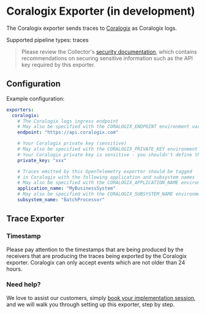 # Coralogix Exporter (in development)

The Coralogix exporter sends traces to [Coralogix](https://coralogix.com/) as
Coralogix logs.

Supported pipeline types: traces 

> Please review the Collector's [security
> documentation](https://github.com/open-telemetry/opentelemetry-collector/blob/main/docs/security.md),
> which contains recommendations on securing sensitive information such as the
> API key required by this exporter.

## Configuration

Example configuration:
```yaml
exporters:
  coralogix:
    # The Coralogix logs ingress endpoint
    # May also be specified with the CORALOGIX_ENDPOINT environment variable
    endpoint: "https://api.coralogix.com"

    # Your Coralogix private key (sensitive)
    # May also be specified with the CORALOGIX_PRIVATE_KEY environment variable
    # Your Coralogix private key is sensitive - you shouldn't define this in the configuration file!
    private_key: "xxx"

    # Traces emitted by this OpenTelemetry exporter should be tagged
    # in Coralogix with the following application and subsystem names
    # May also be specified with the CORALOGIX_APPLICATION_NAME environment variable
    application_name: "MyBusinessSystem"
    # May also be specified with the CORALOGIX_SUBSYSTEM_NAME environment variable
    subsystem_name: "BatchProcessor"
```

## Trace Exporter

### Timestamp
Please pay attention to the timestamps that are being produced by the 
receivers that are producing the traces being exported by the Coralogix
exporter. Coralogix can only accept events which are not older than 24 hours.

### Need help?
We love to assist our customers, simply [book your implementation session](https://calendly.com/info-coralogix/implementation),
and we will walk you through setting up this exporter, step by step.
